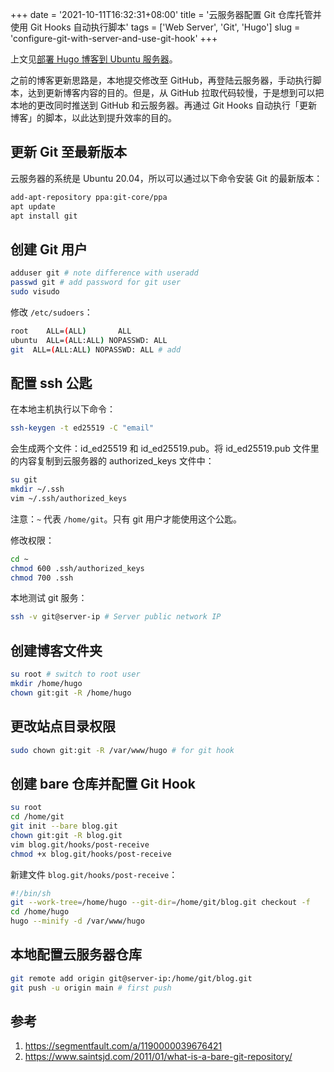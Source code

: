 +++
date = '2021-10-11T16:32:31+08:00'
title = '云服务器配置 Git 仓库托管并使用 Git Hooks 自动执行脚本'
tags = ['Web Server', 'Git', 'Hugo']
slug = 'configure-git-with-server-and-use-git-hook'
+++

上文见[部署 Hugo 博客到 Ubuntu 服务器](/posts/deploy-hugo-blog-to-ubuntu-server/)。

之前的博客更新思路是，本地提交修改至 GitHub，再登陆云服务器，手动执行脚本，达到更新博客内容的目的。但是，从 GitHub 拉取代码较慢，于是想到可以把本地的更改同时推送到 GitHub 和云服务器。再通过 Git Hooks 自动执行「更新博客」的脚本，以此达到提升效率的目的。

## 更新 Git 至最新版本

云服务器的系统是 Ubuntu 20.04，所以可以通过以下命令安装 Git 的最新版本：

```sh
add-apt-repository ppa:git-core/ppa
apt update
apt install git
```

## 创建 Git 用户

```sh
adduser git # note difference with useradd
passwd git # add password for git user
sudo visudo

```

修改 `/etc/sudoers`：

```sh
root    ALL=(ALL)       ALL
ubuntu  ALL=(ALL:ALL) NOPASSWD: ALL
git  ALL=(ALL:ALL) NOPASSWD: ALL # add
```

## 配置 ssh 公匙

在本地主机执行以下命令：

```sh
ssh-keygen -t ed25519 -C "email"
```

会生成两个文件：id_ed25519 和 id_ed25519.pub。将 id_ed25519.pub 文件里的内容复制到云服务器的 authorized_keys 文件中：

```sh
su git
mkdir ~/.ssh
vim ~/.ssh/authorized_keys
```

注意：`~` 代表 `/home/git`。只有 git 用户才能使用这个公匙。

修改权限：

```sh
cd ~
chmod 600 .ssh/authorized_keys
chmod 700 .ssh
```

本地测试 git 服务：

```sh
ssh -v git@server-ip # Server public network IP
```

## 创建博客文件夹

```sh
su root # switch to root user
mkdir /home/hugo
chown git:git -R /home/hugo
```

## 更改站点目录权限

```sh
sudo chown git:git -R /var/www/hugo # for git hook
```

## 创建 bare 仓库并配置 Git Hook

```sh
su root
cd /home/git
git init --bare blog.git
chown git:git -R blog.git
vim blog.git/hooks/post-receive
chmod +x blog.git/hooks/post-receive
```

新建文件 `blog.git/hooks/post-receive`：

```sh
#!/bin/sh
git --work-tree=/home/hugo --git-dir=/home/git/blog.git checkout -f
cd /home/hugo
hugo --minify -d /var/www/hugo
```

## 本地配置云服务器仓库

```sh
git remote add origin git@server-ip:/home/git/blog.git
git push -u origin main # first push
```

## 参考

1. <https://segmentfault.com/a/1190000039676421>
2. <https://www.saintsjd.com/2011/01/what-is-a-bare-git-repository/>
